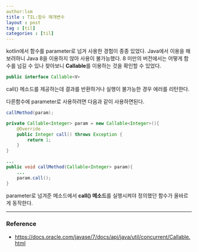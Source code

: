 ```yaml
---
author:lsm
title : TIL:함수 매개변수
layout : post
tag : [til]
categories : [til]
---
```




kotlin에서 함수를 parameter로 넘겨 사용한 경험이 종종 있었다. Java에서 이용을 해보려하니 Java 8을 이용하지 않아 사용이 불가능했다.  8 미만의 버전에서는 어떻게 함수를 넘길 수 있나 찾아보니 **Callable**를  이용하는 것을 확인할 수 있었다.  



```java
public interface Callable<V>
```

call() 메소드를 제공하는데 결과를 반환하거나 실행이 불가능한 경우 에러를 리턴한다.  



다른함수에 parameter로 사용하려면 다음과 같이 사용하면된다.

```java
callMethod(param);
```




```java
private Callable<Integer> param = new Callable<Integer>(){
    @Override
    public Integer call() throws Exception {
        return 1;
    }
}

...
public void callMethod(Callable<Integer> param){
    ...
    param.call();
}
```

parameter로 넘겨준 메소드에서  **call() 메소드**를 실행시켜야 정의했던 함수가 올바르게 동작한다.



---

### Reference

- https://docs.oracle.com/javase/7/docs/api/java/util/concurrent/Callable.html
